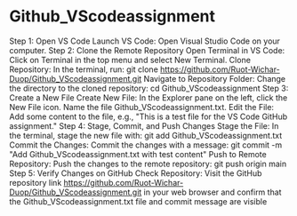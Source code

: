 # Github_VScodeassignment
Step 1: Open VS Code
Launch VS Code: Open Visual Studio Code on your computer.
Step 2: Clone the Remote Repository
Open Terminal in VS Code: Click on Terminal in the top menu and select New Terminal.
Clone Repository: In the terminal, run:
git clone https://github.com/Ruot-Wichar-Duop/Github_VScodeassignment.git
Navigate to Repository Folder: Change the directory to the cloned repository:
cd Github_VScodeassignment
Step 3: Create a New File
Create New File: In the Explorer pane on the left, click the New File icon. Name the file Github_VScodeassignment.txt.
Edit the File: Add some content to the file, e.g., "This is a test file for the VS Code GitHub assignment."
Step 4: Stage, Commit, and Push Changes
Stage the File: In the terminal, stage the new file with:
git add Github_VScodeassignment.txt
Commit the Changes: Commit the changes with a message:
git commit -m "Add Github_VScodeassignment.txt with test content"
Push to Remote Repository: Push the changes to the remote repository:
git push origin main
Step 5: Verify Changes on GitHub
Check Repository: Visit the GitHub repository link https://github.com/Ruot-Wichar-Duop/Github_VScodeassignment.git in your web browser and confirm that the Github_VScodeassignment.txt file and commit message are visible 
